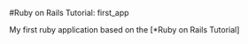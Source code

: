 #Ruby on Rails Tutorial: first_app

My first ruby application based on the [*Ruby on Rails Tutorial]
